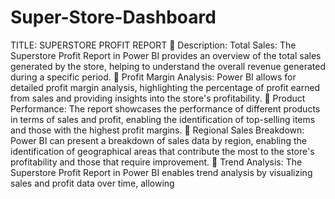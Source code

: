 # Super-Store-Dashboard
TITLE: SUPERSTORE PROFIT REPORT
 Description: Total Sales: The Superstore Profit Report in Power BI provides an overview of the total sales
generated by the store, helping to understand the overall revenue generated during a specific period.
 Profit Margin Analysis: Power BI allows for detailed profit margin analysis, highlighting the percentage of
profit earned from sales and providing insights into the store's profitability.
 Product Performance: The report showcases the performance of different products in terms of sales and
profit, enabling the identification of top-selling items and those with the highest profit margins.
 Regional Sales Breakdown: Power BI can present a breakdown of sales data by region, enabling the
identification of geographical areas that contribute the most to the store's profitability and those that require
improvement.
 Trend Analysis: The Superstore Profit Report in Power BI enables trend analysis by visualizing sales and
profit data over time, allowing

